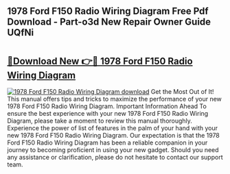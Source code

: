 ## 1978 Ford F150 Radio Wiring Diagram Free Pdf Download - Part-o3d New Repair Owner Guide UQfNi

# <h2><a href="http://dfttmh.blite.top/?on=1978+Ford+F150+Radio+Wiring+Diagram">🔗Download New 👉🔴 1978 Ford F150 Radio Wiring Diagram</a></h2>

[![1978 Ford F150 Radio Wiring Diagram download](https://i.imgur.com/lujVjoI.png)](http://dfttmh.blite.top/?on=1978+Ford+F150+Radio+Wiring+Diagram)
Get the Most Out of It! This manual offers tips and tricks to maximize the performance of your new 1978 Ford F150 Radio Wiring Diagram. Important Information Ahead To ensure the best experience with your new 1978 Ford F150 Radio Wiring Diagram, please take a moment to review this manual thoroughly. Experience the power of list of features in the palm of your hand with your new 1978 Ford F150 Radio Wiring Diagram. Our expectation is that the 1978 Ford F150 Radio Wiring Diagram has been a reliable companion in your journey to becoming proficient in using your new gadget. Should you need any assistance or clarification, please do not hesitate to contact our support team.
